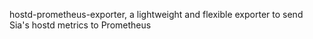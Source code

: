 hostd-prometheus-exporter, a lightweight and flexible exporter to send Sia's hostd metrics to Prometheus
